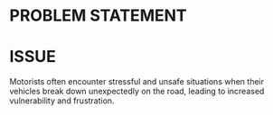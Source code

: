 # PROBLEM STATEMENT

# ISSUE 
Motorists often encounter stressful and unsafe situations when their vehicles break down unexpectedly on the road, leading to increased vulnerability and frustration.

# 




